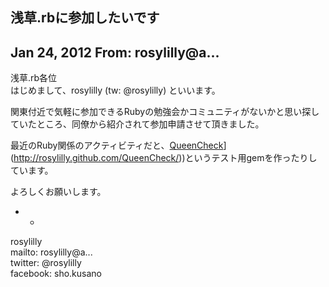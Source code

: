 ## 浅草.rbに参加したいです

## Jan 24, 2012 From: rosylilly@a...

浅草.rb各位  
はじめまして、rosylilly (tw: @rosylilly) といいます。

関東付近で気軽に参加できるRubyの勉強会かコミュニティがないかと思い探していたところ、同僚から紹介されて参加申請させて頂きました。

最近のRuby関係のアクティビティだと、[QueenCheck]([http://rosylilly.github.com/QueenCheck/)](http://rosylilly.github.com/QueenCheck/))というテスト用gemを作ったりしています。

よろしくお願いします。

- -

rosylilly  
mailto: rosylilly@a...  
twitter: @rosylilly  
facebook: sho.kusano

